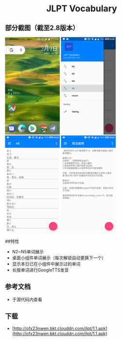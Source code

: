 <h1 align="center">
  <br/>
  JLPT Vocabulary
</h1>

## 部分截图（截至2.8版本）
<p>
<img width="180px" src="https://raw.githubusercontent.com/RinCode/JLPTVocabulary/master/screenshot/Screenshot_1.png"/>
<img width="180px" src="https://raw.githubusercontent.com/RinCode/JLPTVocabulary/master/screenshot/Screenshot_2.png"/>
<img width="180px" src="https://raw.githubusercontent.com/RinCode/JLPTVocabulary/master/screenshot/Screenshot_3.png"/>
<img width="180px" src="https://raw.githubusercontent.com/RinCode/JLPTVocabulary/master/screenshot/Screenshot_4.png"/>
</p>

##特性
 
- N2~N5单词展示
- 桌面小组件单词展示（每次解锁自动更换下一个）
- 显示本日已在小组件中展示过的单词
- 长按单词进行GoogleTTS发音

## 参考文档
- 于源代码内查看

## 下载
- [http://ofx23nwen.bkt.clouddn.com/jlpt/1.1.apk](http://ofx23nwen.bkt.clouddn.com/jlpt/1.1.apk)